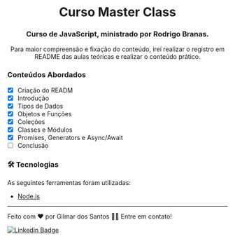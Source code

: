 <h1 align="center">Curso Master Class</h1>

<h3 align="center">Curso de JavaScript, ministrado por Rodrigo Branas.
</h3>
<p align="center"> Para maior compreensão e fixação do conteúdo, irei realizar o registro em README das aulas teóricas e realizar o conteúdo prático.
</p>

### Conteúdos Abordados

- [x] Criação do READM
- [x] Introdução
- [X] Tipos de Dados
- [X] Objetos e Funções
- [X] Coleções
- [X] Classes e Módulos
- [X] Promises, Generators e Async/Await
- [ ] Conclusão

### 🛠 Tecnologias

As seguintes ferramentas foram utilizadas:

- [Node.js](https://nodejs.org/en/)

---

Feito com ❤️ por Gilmar dos Santos 👋🏽 Entre em contato!

[![Linkedin Badge](https://img.shields.io/badge/-Gilmar-blue?style=flat-square&logo=Linkedin&logoColor=white&link=https://www.linkedin.com/in/gil-santana-b2b18416b/)](https://www.linkedin.com/in/gil-santana-b2b18416b/)
